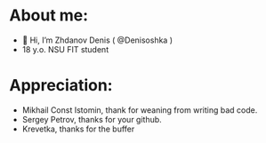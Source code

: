 # About me:
- 👋 Hi, I’m Zhdanov Denis ( @Denisoshka )
- 18 y.o. NSU FIT student
# Appreciation:
- Mikhail Const Istomin, thank for weaning from writing bad code.
- Sergey Petrov, thanks for your github.
- Krevetka, thanks for the buffer
<!---- 👀 I’m interested in ...
- 🌱 I’m currently learning ...
- 💞️ I’m looking to collaborate on ...
- 📫 How to reach me ...
--->
<!---
Denisoshka/Denisoshka is a ✨ special ✨ repository because its `README.md` (this file) appears on your GitHub profile.
You can click the Preview link to take a look at your changes.
--->
